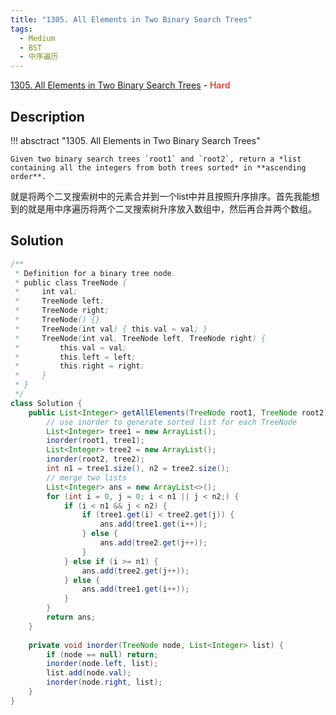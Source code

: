 ```yaml
---
title: "1305. All Elements in Two Binary Search Trees"
tags:
  - Medium
  - BST
  - 中序遍历
---
```


[1305. All Elements in Two Binary Search Trees](https://leetcode.com/problems/all-elements-in-two-binary-search-trees/) - <span style="color: #dd544b; font-weight: bold">Hard</span>

## Description

!!! absctract "1305. All Elements in Two Binary Search Trees"

    Given two binary search trees `root1` and `root2`, return a *list containing all the integers from both trees sorted* in **ascending order**.

就是将两个二叉搜索树中的元素合并到一个list中并且按照升序排序。首先我能想到的就是用中序遍历将两个二叉搜索树升序放入数组中，然后再合并两个数组。

## Solution

```java
/**
 * Definition for a binary tree node.
 * public class TreeNode {
 *     int val;
 *     TreeNode left;
 *     TreeNode right;
 *     TreeNode() {}
 *     TreeNode(int val) { this.val = val; }
 *     TreeNode(int val, TreeNode left, TreeNode right) {
 *         this.val = val;
 *         this.left = left;
 *         this.right = right;
 *     }
 * }
 */
class Solution {
    public List<Integer> getAllElements(TreeNode root1, TreeNode root2) {
        // use inorder to generate sorted list for each TreeNode
        List<Integer> tree1 = new ArrayList();
        inorder(root1, tree1);
        List<Integer> tree2 = new ArrayList();
        inorder(root2, tree2);
        int n1 = tree1.size(), n2 = tree2.size();
        // merge two lists
        List<Integer> ans = new ArrayList<>();
        for (int i = 0, j = 0; i < n1 || j < n2;) {
            if (i < n1 && j < n2) {
                if (tree1.get(i) < tree2.get(j)) {
                    ans.add(tree1.get(i++));
                } else {
                    ans.add(tree2.get(j++));
                }
            } else if (i >= n1) {
                ans.add(tree2.get(j++));
            } else {
                ans.add(tree1.get(i++));
            }
        }
        return ans;
    }
    
    private void inorder(TreeNode node, List<Integer> list) {
        if (node == null) return;
        inorder(node.left, list);
        list.add(node.val);
        inorder(node.right, list);
    }
}
```

